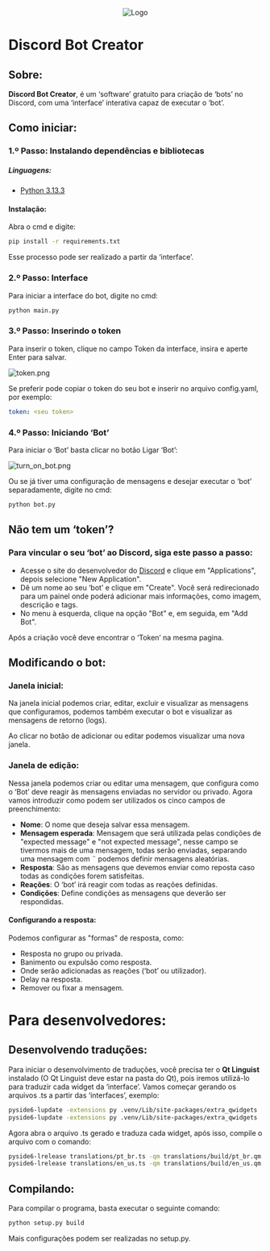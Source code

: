 <p style="text-align: center;">
  <img src="source/icons/icon.svg" alt="Logo">
</p>

# Discord Bot Creator

## Sobre:

**Discord Bot Creator**, é um ‘software’ gratuito para criação de ‘bots’ no Discord, com uma ‘interface’ interativa capaz
de executar o ‘bot’.

## Como iniciar:

### 1.º Passo: Instalando dependências e bibliotecas

##### Linguagens:

* [Python 3.13.3](https://www.python.org/downloads/release/python-3133/)

#### Instalação:

Abra o cmd e digite:

```bash
pip install -r requirements.txt
```

Esse processo pode ser realizado a partir da ‘interface’.

### 2.º Passo: Interface

Para iniciar a interface do bot, digite no cmd:

```bash
python main.py
```

### 3.º Passo: Inserindo o token

Para inserir o token, clique no campo Token da interface, insira e aperte Enter para salvar.

![token.png](source/images/token.png)

Se preferir pode copiar o token do seu bot e inserir no arquivo config.yaml, por exemplo:

```yaml
token: <seu token>
```

### 4.º Passo: Iniciando ‘Bot’

Para iniciar o ‘Bot’ basta clicar no botão Ligar ‘Bot’:

![turn_on_bot.png](source/images/turn_on_bot.png)

Ou se já tiver uma configuração de mensagens e desejar executar o ‘bot’ separadamente, digite no cmd:

```bash
python bot.py
```

## Não tem um ‘token’?

### Para vincular o seu ‘bot’ ao Discord, siga este passo a passo:

* Acesse o site do desenvolvedor do [Discord](https://discord.com/developers) e clique em "Applications", 
  depois selecione "New Application".
* Dê um nome ao seu ‘bot’ e clique em "Create". Você será redirecionado para um painel onde poderá adicionar mais 
  informações, como imagem, descrição e tags.
* No menu à esquerda, clique na opção "Bot" e, em seguida, em "Add Bot".

Após a criação você deve encontrar o ‘Token’ na mesma pagina.

## Modificando o bot:

### Janela inicial:

Na janela inicial podemos criar, editar, excluir e visualizar as mensagens que configuramos,
podemos também executar o bot e visualizar as mensagens de retorno (logs).

Ao clicar no botão de adicionar ou editar podemos visualizar uma nova janela.

### Janela de edição:

Nessa janela podemos criar ou editar uma mensagem, que configura como o ‘Bot’ deve reagir às mensagens enviadas no
servidor ou privado. Agora vamos introduzir como podem ser utilizados os cinco campos de preenchimento:

* **Nome**: O nome que deseja salvar essa mensagem.
* **Mensagem esperada**: Mensagem que será utilizada pelas condições de "expected message" e "not expected message", nesse
  campo se tivermos mais de uma mensagem, todas serão enviadas, separando uma mensagem com ¨ podemos definir mensagens
  aleatórias.
* **Resposta**: São as mensagens que devemos enviar como reposta caso todas as condições forem satisfeitas.
* **Reações**: O ‘bot’ irá reagir com todas as reações definidas.
* **Condições**: Define condições as mensagens que deverão ser respondidas.

#### Configurando a resposta:

Podemos configurar as "formas" de resposta, como:

* Resposta no grupo ou privada.
* Banimento ou expulsão como resposta.
* Onde serão adicionadas as reações (‘bot’ ou utilizador).
* Delay na resposta.
* Remover ou fixar a mensagem.

# Para desenvolvedores:

## Desenvolvendo traduções:

Para iniciar o desenvolvimento de traduções, você precisa ter o **Qt Linguist** instalado (O Qt Linguist deve estar na 
pasta do Qt), pois iremos utilizá-lo para traduzir cada widget da ‘interface’.
Vamos começar gerando os arquivos .ts a partir das ‘interfaces’, exemplo:
    
```bash
pyside6-lupdate -extensions py .venv/Lib/site-packages/extra_qwidgets ./views ./controllers ./core ./widgets ./interpreter -ts translations/pt_br.ts 
pyside6-lupdate -extensions py .venv/Lib/site-packages/extra_qwidgets ./views ./controllers ./core ./widgets ./interpreter -ts translations/en_us.ts
```

Agora abra o arquivo .ts gerado e traduza cada widget, após isso, compile o arquivo com o comando:

```bash
pyside6-lrelease translations/pt_br.ts -qm translations/build/pt_br.qm
pyside6-lrelease translations/en_us.ts -qm translations/build/en_us.qm
```

## Compilando:

Para compilar o programa, basta executar o seguinte comando:
```bash
python setup.py build
```
Mais configurações podem ser realizadas no setup.py.
